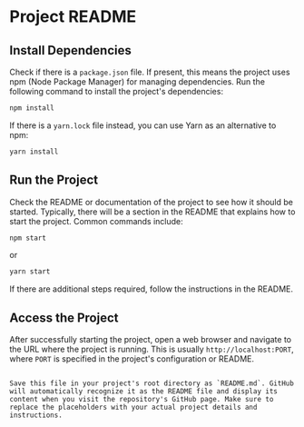 # Project README

## Install Dependencies

Check if there is a `package.json` file. If present, this means the project uses npm (Node Package Manager) for managing dependencies. Run the following command to install the project's dependencies:

```bash
npm install
```

If there is a `yarn.lock` file instead, you can use Yarn as an alternative to npm:

```bash
yarn install
```

## Run the Project

Check the README or documentation of the project to see how it should be started. Typically, there will be a section in the README that explains how to start the project. Common commands include:

```bash
npm start
```

or

```bash
yarn start
```

If there are additional steps required, follow the instructions in the README.

## Access the Project

After successfully starting the project, open a web browser and navigate to the URL where the project is running. This is usually `http://localhost:PORT`, where `PORT` is specified in the project's configuration or README.
```

Save this file in your project's root directory as `README.md`. GitHub will automatically recognize it as the README file and display its content when you visit the repository's GitHub page. Make sure to replace the placeholders with your actual project details and instructions.

